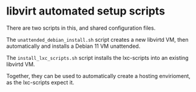 # libvirt automated setup scripts

There are two scripts in this, and shared configuration files.

The `unattended_debian_install.sh` script creates a new libvirtd VM,
then automatically and installs a Debian 11 VM unattended.

The `install_lxc_scripts.sh` script installs the lxc-scripts into
an existing libvirtd VM.

Together, they can be used to automatically create a hosting envirioment,
as the lxc-scripts expect it.
